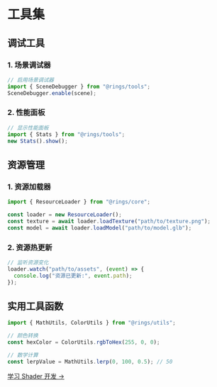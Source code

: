 # 工具集

## 调试工具

### 1. 场景调试器

```javascript
// 启用场景调试器
import { SceneDebugger } from "@rings/tools";
SceneDebugger.enable(scene);
```

### 2. 性能面板

```javascript
// 显示性能面板
import { Stats } from "@rings/tools";
new Stats().show();
```

## 资源管理

### 1. 资源加载器

```javascript
import { ResourceLoader } from "@rings/core";

const loader = new ResourceLoader();
const texture = await loader.loadTexture("path/to/texture.png");
const model = await loader.loadModel("path/to/model.glb");
```

### 2. 资源热更新

```javascript
// 监听资源变化
loader.watch("path/to/assets", (event) => {
  console.log("资源已更新:", event.path);
});
```

## 实用工具函数

```javascript
import { MathUtils, ColorUtils } from "@rings/utils";

// 颜色转换
const hexColor = ColorUtils.rgbToHex(255, 0, 0);

// 数学计算
const lerpValue = MathUtils.lerp(0, 100, 0.5); // 50
```

[学习 Shader 开发 →](/shaders)
